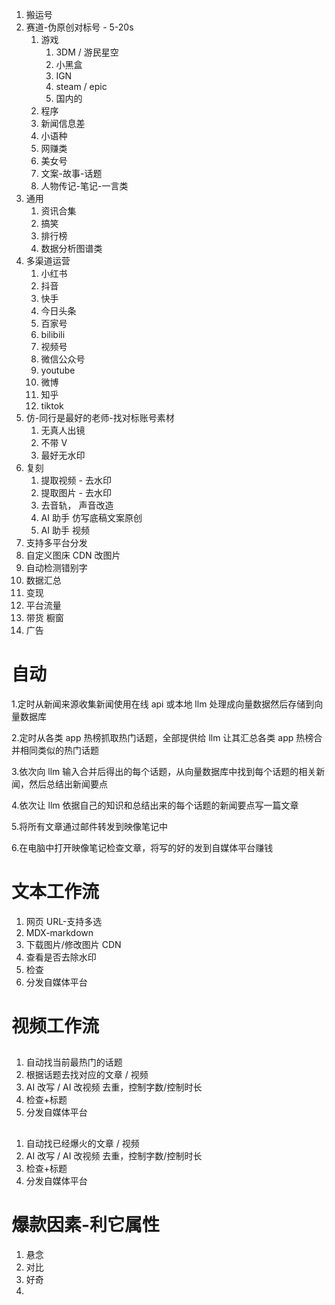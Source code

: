1. 搬运号
2. 赛道-伪原创对标号 - 5-20s
   1. 游戏
      1. 3DM / 游民星空
      2. 小黑盒
      3. IGN
      4. steam / epic
      5. 国内的
   2. 程序
   3. 新闻信息差
   4. 小语种
   5. 网赚类
   6. 美女号
   7. 文案-故事-话题
   8. 人物传记-笔记-一言类
3. 通用
   1. 资讯合集
   2. 搞笑
   3. 排行榜
   4. 数据分析图谱类
4. 多渠道运营
   1. 小红书
   2. 抖音
   3. 快手
   4. 今日头条
   5. 百家号
   6. bilibili
   7. 视频号
   8. 微信公众号
   9. youtube
   10. 微博
   11. 知乎
   12. tiktok
5. 仿-同行是最好的老师-找对标账号素材
   1. 无真人出镜
   2. 不带 V
   3. 最好无水印
6. 复刻
   1. 提取视频 - 去水印
   2. 提取图片 - 去水印
   3. 去音轨， 声音改造
   4. AI 助手 仿写底稿文案原创
   5. AI 助手 视频
7. 支持多平台分发
8. 自定义图床 CDN 改图片
9. 自动检测错别字
10. 数据汇总
11. 变现
12. 平台流量
13. 带货 橱窗
14. 广告

# 自动

1.定时从新闻来源收集新闻使用在线 api 或本地 llm 处理成向量数据然后存储到向量数据库

2.定时从各类 app 热榜抓取热门话题，全部提供给 llm 让其汇总各类 app 热榜合并相同类似的热门话题

3.依次向 llm 输入合并后得出的每个话题，从向量数据库中找到每个话题的相关新闻，然后总结出新闻要点

4.依次让 llm 依据自己的知识和总结出来的每个话题的新闻要点写一篇文章

5.将所有文章通过邮件转发到映像笔记中

6.在电脑中打开映像笔记检查文章，将写的好的发到自媒体平台赚钱

# 文本工作流

1. 网页 URL-支持多选
2. MDX-markdown
3. 下载图片/修改图片 CDN
4. 查看是否去除水印
5. 检查
6. 分发自媒体平台

# 视频工作流

##

1. 自动找当前最热门的话题
2. 根据话题去找对应的文章 / 视频
3. AI 改写 / AI 改视频 去重，控制字数/控制时长
4. 检查+标题
5. 分发自媒体平台

##

1. 自动找已经爆火的文章 / 视频
2. AI 改写 / AI 改视频 去重，控制字数/控制时长
3. 检查+标题
4. 分发自媒体平台

# 爆款因素-利它属性

1. 悬念
2. 对比
3. 好奇
4.
